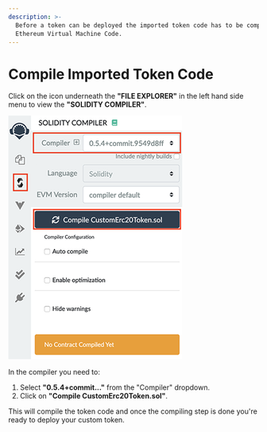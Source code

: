 ```yaml
---
description: >-
  Before a token can be deployed the imported token code has to be compiled into
  Ethereum Virtual Machine Code.
---
```


# Compile Imported Token Code

Click on the icon underneath the **"FILE EXPLORER"** in the left hand side menu to view the **"SOLIDITY COMPILER"**.

![Screen for compiling custom token code](../../.gitbook/assets/remix_compile2.png)

In the compiler you need to:

1. Select **"0.5.4+commit..."** from the "Compiler" dropdown.
2. Click on **"Compile CustomErc20Token.sol"**.

This will compile the token code and once the compiling step is done you're ready to deploy your custom token.

